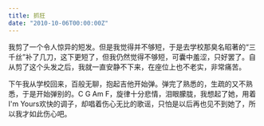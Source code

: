 ```yaml
---
title: 抓狂
date: "2010-10-06T00:00:00Z"
---
```

我剪了一个令人惊异的短发。但是我觉得并不够短，于是去学校那臭名昭著的“三千丝”补了几刀，这下更短了，但我仍然觉得不够短，可囊中羞涩，只好罢了。自从剪了这个头发之后，我就一直安静不下来，在座位上也不老实，非常痛苦。

下午我从学校回来，百般无聊，抱起吉他开始弹。弹完了熟悉的，生疏的又不熟悉，于是开始弹别的。C G Am F，旋律十分悲情，泪眼朦胧，我想起了她，用着I'm Yours欢快的调子，却唱着伤心无比的歌谣，只怕是以后再也见不到她了，所以我才如此伤心吧。